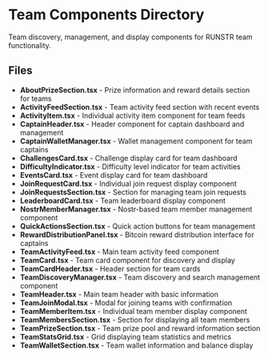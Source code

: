 # Team Components Directory

Team discovery, management, and display components for RUNSTR team functionality.

## Files

- **AboutPrizeSection.tsx** - Prize information and reward details section for teams
- **ActivityFeedSection.tsx** - Team activity feed section with recent events
- **ActivityItem.tsx** - Individual activity item component for team feeds
- **CaptainHeader.tsx** - Header component for captain dashboard and management
- **CaptainWalletManager.tsx** - Wallet management component for team captains
- **ChallengesCard.tsx** - Challenge display card for team dashboard
- **DifficultyIndicator.tsx** - Difficulty level indicator for team activities
- **EventsCard.tsx** - Event display card for team dashboard
- **JoinRequestCard.tsx** - Individual join request display component
- **JoinRequestsSection.tsx** - Section for managing team join requests
- **LeaderboardCard.tsx** - Team leaderboard display component
- **NostrMemberManager.tsx** - Nostr-based team member management component
- **QuickActionsSection.tsx** - Quick action buttons for team management
- **RewardDistributionPanel.tsx** - Bitcoin reward distribution interface for captains
- **TeamActivityFeed.tsx** - Main team activity feed component
- **TeamCard.tsx** - Team card component for discovery and display
- **TeamCardHeader.tsx** - Header section for team cards
- **TeamDiscoveryManager.tsx** - Team discovery and search management component
- **TeamHeader.tsx** - Main team header with basic information
- **TeamJoinModal.tsx** - Modal for joining teams with confirmation
- **TeamMemberItem.tsx** - Individual team member display component
- **TeamMembersSection.tsx** - Section for displaying all team members
- **TeamPrizeSection.tsx** - Team prize pool and reward information section
- **TeamStatsGrid.tsx** - Grid displaying team statistics and metrics
- **TeamWalletSection.tsx** - Team wallet information and balance display